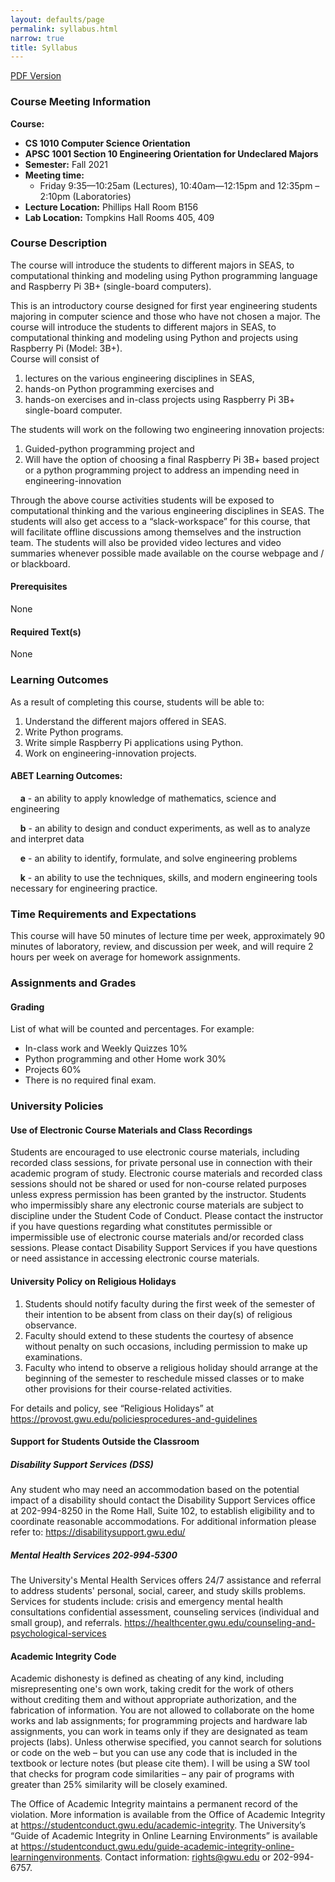 ```yaml
---
layout: defaults/page
permalink: syllabus.html
narrow: true
title: Syllabus
---
```

<a href="{{ site.baseurl }}/files/APSc1001_Fall2021_Syllabus_09232021.pdf" target="_blank">
    PDF Version
</a>

### Course Meeting Information
**Course:** 
- **CS 1010 Computer Science Orientation** 
- **APSC 1001 Section 10 Engineering Orientation for Undeclared Majors**
- **Semester:**  Fall 2021
- **Meeting time:** 
    - Friday 9:35—10:25am (Lectures), 10:40am—12:15pm and 12:35pm – 2:10pm (Laboratories) 
- **Lecture Location:** Phillips Hall Room B156
- **Lab Location:** Tompkins Hall Rooms 405, 409


### Course Description
The course will introduce the students to different majors in SEAS, to computational thinking and modeling using Python programming language and Raspberry Pi 3B+ (single-board computers).

This is an introductory course designed for first year engineering students majoring in computer science and those who have not chosen a major.  The course will introduce the students to different majors in SEAS, to computational thinking and modeling using Python and projects using Raspberry Pi (Model: 3B+).  
Course will consist of 
1. lectures on the various engineering disciplines in SEAS, 
2. hands-on Python programming exercises and 
3. hands-on exercises and in-class projects using Raspberry Pi 3B+ single-board computer. 

The students will work on the following two engineering innovation projects:
1. Guided-python programming project and 
2. Will have the option of choosing a final Raspberry Pi 3B+ based project or a python programming project to address an impending need in engineering-innovation

Through the above course activities students will be exposed to computational thinking and the various engineering disciplines in SEAS. The students will also get access to a “slack-workspace” for this course, that will facilitate offline discussions among themselves and the instruction team. 
The students will also be provided video lectures and video summaries whenever possible made available on the course webpage and / or blackboard.


#### Prerequisites
None

#### Required Text(s)
None

### Learning Outcomes
As a result of completing this course, students will be able to:
1. Understand the different majors offered in SEAS.
2. Write Python programs.
3. Write simple Raspberry Pi applications using Python.
4. Work on engineering-innovation projects.

#### ABET Learning Outcomes:
&nbsp;&nbsp;&nbsp;&nbsp;**a** - an ability to apply knowledge of mathematics, science and engineering

&nbsp;&nbsp;&nbsp;&nbsp;**b** - an ability to design and conduct experiments, as well as to analyze and interpret data

&nbsp;&nbsp;&nbsp;&nbsp;**e** - an ability to identify, formulate, and solve engineering problems

&nbsp;&nbsp;&nbsp;&nbsp;**k** - an ability to use the techniques, skills, and modern engineering tools necessary for engineering practice.

### Time Requirements and Expectations
This course will have 50 minutes of lecture time per week, approximately 90 minutes of laboratory, review, and discussion per week, and will require 2 hours per week on average for homework assignments.

### Assignments and Grades
#### Grading
List of what will be counted and percentages. For example:
- In-class work and Weekly Quizzes 10%
- Python programming and other Home work 30%
- Projects 60%
- There is no required final exam.

### University Policies
#### Use of Electronic Course Materials and Class Recordings
Students are encouraged to use electronic course materials, including recorded class sessions, for private personal use in connection with their academic program of study. Electronic course materials and recorded class sessions should not be shared or used for non-course related purposes unless express permission has been granted by the instructor. Students who impermissibly share any electronic course materials are subject to discipline under the Student Code of Conduct. Please contact the instructor if you have questions regarding what constitutes permissible or impermissible use of electronic course materials and/or recorded class sessions. Please contact Disability Support Services if you have questions or need assistance in accessing electronic course materials.

#### University Policy on Religious Holidays
1. Students should notify faculty during the first week of the semester of their intention to be absent from class on their day(s) of religious observance.
2. Faculty should extend to these students the courtesy of absence without penalty on such occasions, including permission to make up examinations.
3. Faculty who intend to observe a religious holiday should arrange at the beginning of the semester to reschedule missed classes or to make other provisions for their course-related activities.

For details and policy, see “Religious Holidays” at https://provost.gwu.edu/policiesprocedures-and-guidelines

#### Support for Students Outside the Classroom
##### Disability Support Services (DSS)
Any student who may need an accommodation based on the potential impact of a disability should contact the Disability Support Services office at 202-994-8250 in the Rome Hall, Suite 102, to establish eligibility and to coordinate reasonable accommodations. For additional information please refer to: https://disabilitysupport.gwu.edu/

##### Mental Health Services 202‐994‐5300
The University's Mental Health Services offers 24/7 assistance and referral to address students' personal, social, career, and study skills problems. Services for students include: crisis and emergency mental health consultations confidential assessment, counseling services (individual and small group), and referrals. https://healthcenter.gwu.edu/counseling-and-psychological-services

#### Academic Integrity Code
Academic dishonesty is defined as cheating of any kind, including misrepresenting one's own work, taking credit for the work of others without crediting them and without appropriate authorization, and the fabrication of information. You are not allowed to collaborate on the home works and lab assignments; for programming projects and hardware lab assignments, you can work in teams only if they are designated as team projects (labs). Unless otherwise specified, you cannot search for solutions or code on the web – but you can use any code that is included in the textbook or lecture notes (but please cite them). I will be using a SW tool that checks for program code similarities – any pair of programs with greater than 25% similarity will be closely examined.

The Office of Academic Integrity maintains a permanent record of the violation. More information is available from the Office of Academic Integrity at https://studentconduct.gwu.edu/academic-integrity. The University’s “Guide of Academic Integrity in Online Learning Environments” is available at https://studentconduct.gwu.edu/guide-academic-integrity-online-learningenvironments. Contact information: rights@gwu.edu or 202-994-6757.

